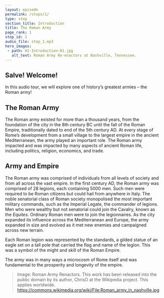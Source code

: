 ```yaml
---
layout: episode
permalink: /stops/1/
type: stop
section_title: Introduction
title: The Roman Army
page_rank: 1
stop_id: 1
audio_file: stop_1.mp3
hero_images:
 - path: 01-Introduction-01.jpg
   alt_text: Roman Army Re-enactors at Nashville, Tennessee.
---
```

## Salve! Welcome!
						
In this audio tour, we will explore one of history’s greatest armies – the Roman army! 

## The Roman Army
The Roman army existed for more than a thousand years, from the foundation of the city in the 8th century BC until the fall of the Roman Empire, traditionally dated to end of the 5th century AD. At every stage of Rome’s development from a small village to the largest empire in the ancient Mediterranean, the army played an important role. The Roman army impacted and was impacted by many aspects of ancient Roman life, including politics, religion, economics, and trade. 

## Army and Empire
The Roman army was comprised of individuals from all levels of society and from all across the vast empire. In the first century AD, the Roman army was comprised of 28 legions, each containing 5000 men. Such men were required to be Roman citizens but could hail from anywhere in Italy. The noble senatorial class of Roman society monopolised the most important military commands, such as the Imperial Legate, the commander of legions. Men who were wealthy but not senatorial could join the Cavalry, known as the <i>Equites</i>. Ordinary Roman men were to join the legionnaires. As the city expanded its influence across the Mediterranean and Europe, the army expanded in size and evolved as it met new enemies and campaigned across new terrain. 

Each Roman legion was represented by the standards, a gilded statue of an eagle set on a tall pole that carried the flag and name of the legion. This was a symbol of the might and skill of the Roman Empire. 

The army was in many ways a microcosm of Rome itself and was fundamental to the prosperity and longevity of the empire. 

> Image: Roman Army Renactors. This work has been released into the public domain by its author, ChrisO at the Wikipedia project. This applies worldwide. https://commons.wikimedia.org/wiki/File:Roman_army_in_nashville.jpg
